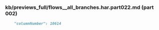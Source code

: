 ### kb/previews_full/flows__all_branches.har.part022.md (part 002)

```md
    "columnNumber": 10614
                    
```

```
